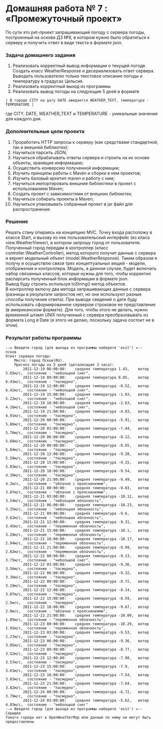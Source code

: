 # Домашняя работа № 7 : «Промежуточный проект»
По сути это pet-проект запрашивающий погоду с сервера погоды, построенный на основе ДЗ №6, в котором нужно было 
обратиться к серверу и получить ответ в виде текста в формате json.

### Задача домашнего задания
1. Реализовать корректный вывод информации о текущей погоде. Создать класс WeatherResponse и десериализовать ответ сервера. 
Выводить пользователю только текстовое описание погоды и температуру в градусах Цельсия.
2. Реализовать корректный выход из программы
3. Реализовать вывод погоды на следующие 5 дней в формате
```
| В городе CITY на дату DATE ожидается WEATHER_TEXT, температура - TEMPERATURE |
```
где CITY, DATE, WEATHER_TEXT и TEMPERATURE - уникальные значения для каждого дня.

### Дополнительные цели проекта
1. Проработать HTTP запросы к серверу (как средствами стандартной, так и внешней библиотек);
2. Научиться парсить JSON;
3. Научиться обрабатывать ответы сервера и строить на их основе объекты, хранящие информацию;
4. Осуществить конверсию полученной информации;
5. Изучить принципы работы с Maven и сборки в нем проектов;
6. Изучить базовый архетип maven и работу с ним;
7. Научиться импортировать внешние библиотеки в проект с использованием Maven;
8. Создать проект с зависимостями от внешних библиотек;
9. Научиться собирать проекты в Maven;
10. Научиться упаковывать собранный проект в jar файл для распространения.

### Решение
Решать стану опираясь на концепцию MVC. Точку входа расположу в классе Start, и вызову из нее пользовательский 
интерфейс (из класа view.WeatherViewer), в котором запрошу город от пользователя. Полученный город передам в 
контроллер (класс controller.WeatherController), метод которого получит данные с сервера и вернет модельный 
объект (model.WeatherResponse). Таким образом я получу и осуществлю связи трех концептуальных вещей - модели, 
отображения и контроллера.
Модель, в данном случае, будет включать набор связанных классов, которые нужны для того, чтобы корректно распарсить 
полученный блок информации в формате json.  
Вывод буду строить используя toString() метод объектов.  
В контроллер включу два метода запрашивающих данные с сервера (разницы в результате запростов нет, но они используют 
разные способы получения ответа).
При выводе сведений о дате буду использовать сформированное сервером строковое ее представление (в американском 
формате). Для того, чтобы этого не делать, нужно временной штамп UNIX полученный с сервера преобразовывать из 
формата Long в Date (я этого не делаю, поскольку задача состоит не в этом).  

### Результат работы программы
```
--= Введите город (для выхода из программы наберите 'exit') =--
псков
Ответ сервера погоды:
	Место: город Псков(RU).
	Прогноз погоды на 5 дней (детализация 3 часа):
		2021-12-19 06:00:00: 	средняя температура 1.43,	 ветер 5.65м/с,	 состояние - "небольшой снег", 
		2021-12-19 09:00:00: 	средняя температура 0.85,	 ветер 6.43м/с,	 состояние - "пасмурно", 
		2021-12-19 12:00:00: 	средняя температура -0.52,	 ветер 6.42м/с,	 состояние - "небольшой снег", 
		2021-12-19 15:00:00: 	средняя температура -1.03,	 ветер 5.22м/с,	 состояние - "небольшой снег", 
		2021-12-19 18:00:00: 	средняя температура -2.63,	 ветер 4.16м/с,	 состояние - "небольшой снег", 
		2021-12-19 21:00:00: 	средняя температура -4.03,	 ветер 4.91м/с,	 состояние - "пасмурно", 
		2021-12-20 00:00:00: 	средняя температура -5.91,	 ветер 5.86м/с,	 состояние - "пасмурно", 
		2021-12-20 03:00:00: 	средняя температура -7.44,	 ветер 5.76м/с,	 состояние - "пасмурно", 
		2021-12-20 06:00:00: 	средняя температура -8.12,	 ветер 5.68м/с,	 состояние - "пасмурно", 
		2021-12-20 09:00:00: 	средняя температура -8.65,	 ветер 5.84м/с,	 состояние - "пасмурно", 
		2021-12-20 12:00:00: 	средняя температура -9.28,	 ветер 5.58м/с,	 состояние - "пасмурно", 
		2021-12-20 15:00:00: 	средняя температура -9.15,	 ветер 5.03м/с,	 состояние - "пасмурно", 
		2021-12-20 18:00:00: 	средняя температура -9.54,	 ветер 4.39м/с,	 состояние - "пасмурно", 
		2021-12-20 21:00:00: 	средняя температура -9.49,	 ветер 4.2м/с,	 состояние - "облачно с прояснениями", 
		2021-12-21 00:00:00: 	средняя температура -9.83,	 ветер 3.87м/с,	 состояние - "облачно с прояснениями", 
		2021-12-21 03:00:00: 	средняя температура -10.12,	 ветер 3.54м/с,	 состояние - "небольшая облачность", 
		2021-12-21 06:00:00: 	средняя температура -10.23,	 ветер 3.35м/с,	 состояние - "небольшая облачность", 
		2021-12-21 09:00:00: 	средняя температура -9.6,	 ветер 3.62м/с,	 состояние - "небольшая облачность", 
		2021-12-21 12:00:00: 	средняя температура -9.31,	 ветер 3.45м/с,	 состояние - "переменная облачность", 
		2021-12-21 15:00:00: 	средняя температура -10.1,	 ветер 3.28м/с,	 состояние - "переменная облачность", 
		2021-12-21 18:00:00: 	средняя температура -10.17,	 ветер 2.94м/с,	 состояние - "переменная облачность", 
		2021-12-21 21:00:00: 	средняя температура -9.99,	 ветер 2.82м/с,	 состояние - "переменная облачность", 
		2021-12-22 00:00:00: 	средняя температура -9.13,	 ветер 3.75м/с,	 состояние - "небольшой снег", 
		2021-12-22 03:00:00: 	средняя температура -9.36,	 ветер 3.56м/с,	 состояние - "пасмурно", 
		2021-12-22 06:00:00: 	средняя температура -9.32,	 ветер 3.36м/с,	 состояние - "пасмурно", 
		2021-12-22 09:00:00: 	средняя температура -8.72,	 ветер 3.19м/с,	 состояние - "пасмурно", 
		2021-12-22 12:00:00: 	средняя температура -8.14,	 ветер 3.07м/с,	 состояние - "пасмурно", 
		2021-12-22 15:00:00: 	средняя температура -8.59,	 ветер 2.5м/с,	 состояние - "пасмурно", 
		2021-12-22 18:00:00: 	средняя температура -9.67,	 ветер 2.0м/с,	 состояние - "облачно с прояснениями", 
		2021-12-22 21:00:00: 	средняя температура -10.09,	 ветер 1.85м/с,	 состояние - "переменная облачность", 
		2021-12-23 00:00:00: 	средняя температура -10.29,	 ветер 1.92м/с,	 состояние - "переменная облачность", 
		2021-12-23 03:00:00: 	средняя температура -9.53,	 ветер 2.27м/с,	 состояние - "пасмурно", 
		2021-12-23 06:00:00: 	средняя температура -9.36,	 ветер 3.05м/с,	 состояние - "пасмурно", 
		2021-12-23 09:00:00: 	средняя температура -8.77,	 ветер 3.52м/с,	 состояние - "пасмурно", 
		2021-12-23 12:00:00: 	средняя температура -7.98,	 ветер 3.57м/с,	 состояние - "пасмурно", 
		2021-12-23 15:00:00: 	средняя температура -7.9,	 ветер 3.61м/с,	 состояние - "пасмурно", 
		2021-12-23 18:00:00: 	средняя температура -7.54,	 ветер 3.83м/с,	 состояние - "пасмурно", 
		2021-12-23 21:00:00: 	средняя температура -7.64,	 ветер 3.82м/с,	 состояние - "пасмурно", 
		2021-12-24 00:00:00: 	средняя температура -6.72,	 ветер 3.79м/с,	 состояние - "пасмурно", 
		2021-12-24 03:00:00: 	средняя температура -5.62,	 ветер 4.03м/с,	 состояние - "небольшой снег"
--= Введите город (для выхода из программы наберите 'exit') =--
Серышев
Такого города нет в OpenWeatherMap или данные по нему не могут быть предоставлены
```
